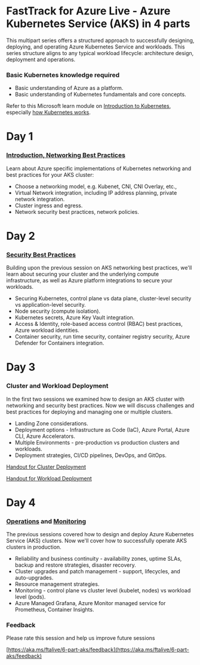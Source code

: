 # FastTrack for Azure Live - Azure Kubernetes Service (AKS) in 4 parts

 This multipart series offers a structured approach to successfully designing, deploying, and operating Azure Kubernetes Service and workloads.
 This series structure aligns to any typical workload lifecycle: architecture design, deployment and operations.

 ### Basic Kubernetes knowledge required
- Basic understanding of Azure as a platform.
- Basic understanding of Kubernetes fundamentals and core concepts.

Refer to this Microsoft learn module on [Introduction to Kubernetes](https://learn.microsoft.com/training/modules/intro-to-kubernetes/), especially [how Kubernetes works](https://learn.microsoft.com/training/modules/intro-to-kubernetes/3-how-kubernetes-works).

 # Day 1
 ### [Introduction, Networking Best Practices](../aks-networking/readme.md)
 Learn about Azure specific implementations of Kubernetes networking and best practices for your AKS cluster:
- Choose a networking model, e.g. Kubenet, CNI, CNI Overlay, etc., 
- Virtual Network integration, including IP address planning, private network integration.
- Cluster ingress and egress.
- Network security best practices, network policies.

# Day 2
### [Security Best Practices](../aks-security/readme.md)
Building upon the previous session on AKS networking best practices, we'll learn about securing your cluster and the underlying compute infrastructure, as well as Azure platform integrations to secure your workloads.

- Securing Kubernetes, control plane vs data plane, cluster-level security vs application-level security.
- Node security (compute isolation).
- Kubernetes secrets, Azure Key Vault integration.
- Access & Identity, role-based access control (RBAC) best practices, Azure workload identities.
- Container security, run time security, container registry security, Azure Defender for Containers integration.

# Day 3
### Cluster and Workload Deployment
In the first two sessions we examined how to design an AKS cluster with networking and security best practices. Now we will discuss challenges and best practices for deploying and managing one or multiple clusters.

- Landing Zone considerations.
- Deployment options - Infrastructure as Code (IaC), Azure Portal, Azure CLI, Azure Accelerators.
- Multiple Environments - pre-production vs production clusters and workloads.
- Deployment strategies, CI/CD pipelines, DevOps, and GitOps.

[Handout for Cluster Deployment](../aks-cluster-deployment/README.md)

[Handout for Workload Deployment](../)

# Day 4
### [Operations](../aks-operations/README.md) and [Monitoring](../aks-monitoring/readme.md)
The previous sessions covered how to design and deploy Azure Kubernetes Service (AKS) clusters. Now we'll cover how to successfully operate AKS clusters in production.

- Reliability and business continuity - availability zones, uptime SLAs, backup and restore strategies, disaster recovery.
- Cluster upgrades and patch management - support, lifecycles, and auto-upgrades.
- Resource management strategies.
- Monitoring - control plane vs cluster level (kubelet, nodes) vs workload level (pods).
- Azure Managed Grafana, Azure Monitor managed service for Prometheus, Container Insights.

### Feedback

Please rate this session and help us improve future sessions

[https://aka.ms/ftalive/6-part-aks/feedback](https://aka.ms/ftalive/6-part-aks/feedback)
